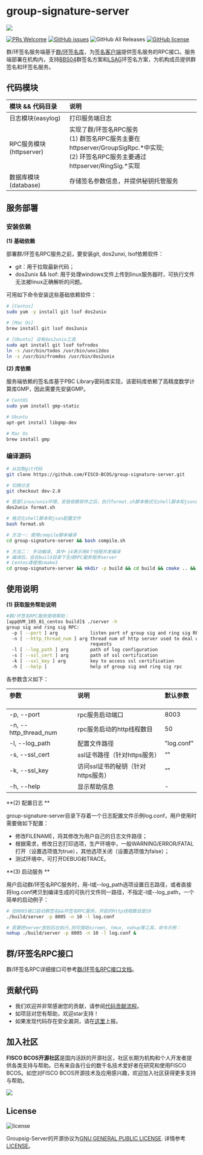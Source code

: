 # group-signature-server




![](https://github.com/FISCO-BCOS/FISCO-BCOS/raw/master/docs/images/FISCO_BCOS_Logo.svg?sanitize=true)

[![PRs Welcome](https://img.shields.io/badge/PRs-welcome-brightgreen.svg?style=flat-square)](http://makeapullrequest.com)
[![GitHub issues](https://img.shields.io/github/issues/FISCO-BCOS/group-signature-server.svg)](https://github.com/FISCO-BCOS/group-signature-server/issues)
![GitHub All Releases](https://img.shields.io/github/downloads/FISCO-BCOS/group-signature-service/total.svg)
[![GitHub license](https://img.shields.io/github/license/FISCO-BCOS/group-signature-server.svg)](https://github.com/FISCO-BCOS/group-signature-server/blob/master/LICENSE)

群/环签名服务端基于[群/环签名库](https://github.com/FISCO-BCOS/Group-Signature)，为[签名客户端](https://github.com/FISCO-BCOS/group-signature-client/tree/dev-2.0)提供签名服务的RPC接口。服务端部署在机构内，支持[BBS04](http://crypto.stanford.edu/~dabo/abstracts/groupsigs.html)群签名方案和[LSAG](https://www.semanticscholar.org/paper/Linkable-Spontaneous-Anonymous-Group-Signature-for-Liu-Wei/3c63f7c90d79593fadfce16d54078ec1850bedc9)环签名方案，为机构成员提供群签名和环签名服务。

## 代码模块

| <div align = left>模块 && 代码目录</div> | <div align = left>说明</div>                                 |
| ---------------------------------------- | ------------------------------------------------------------ |
| 日志模块(easylog)                        | 打印服务端日志                                               |
| RPC服务模块(httpserver)                  | 实现了群/环签名RPC服务<br>(1) 群签名RPC服务主要在httpserver/GroupSigRpc.*中实现;<br>(2) 环签名RPC服务主要通过httpserver/RingSig.\*实现 |
| 数据库模块(database)                     | 存储签名参数信息，并提供秘钥托管服务                         |

## 服务部署

### 安装依赖

**(1) 基础依赖** 

部署群/环签名RPC服务之前，要安装git, dos2unxi, lsof依赖软件：

- git：用于拉取最新代码；
- dos2unix && lsof: 用于处理windows文件上传到linux服务器时，可执行文件无法被linux正确解析的问题。

可用如下命令安装这些基础依赖软件：

```bash
# [Centos]
sudo yum -y install git lsof dos2unix

# [Mac Os]
brew install git lsof dos2unix

# [Ubuntu] 没有dos2unix工具
sudo apt install git lsof tofrodos
ln -s /usr/bin/todos /usr/bin/unxi2dos
ln -s /usr/bin/fromdos /usr/bin/dos2unix
```

**(2) 库依赖**

服务端依赖的签名库基于PBC Library密码库实现，该密码库依赖了高精度数学计算库GMP，因此需要先安装GMP。

```bash
# CentOS
sudo yum install gmp-static

# Ubuntu
apt-get install libgmp-dev

# Mac Os
brew install gmp
```

### 编译源码

```bash
# 从拉取git代码
git clone https://github.com/FISCO-BCOS/group-signature-server.git

# 切换分支
git checkout dev-2.0

# 若是linux/unix环境，安装依赖软件之后，执行format.sh脚本格式化shell脚本和json配置文件，使其可被linux/unix正确解析
dos2unix format.sh

# 格式化shell脚本和json配置文件
bash format.sh

# 方法一: 使用compile脚本编译
cd group-signature-server && bash compile.sh

# 方法二： 手动编译, 其中-j4表示用4个线程并发编译
# 编译后，会在build目录下生成RPC服务程序server
# Centos请使用cmake3
cd group-signature-server && mkdir -p build && cd build && cmake .. && make -j4
```

## 使用说明

**(1) 获取服务帮助说明**

```bash
#群/环签名RPC服务使用帮助：
[app@VM_105_81_centos build]$ ./server -h
group sig and ring sig RPC:
  -p [ --port ] arg            listen port of group sig and ring sig RPC
  -n [ --http_thread_num ] arg thread num of http server used to deal with 
                               requests
  -l [ --log_path ] arg        path of log configuration
  -s [ --ssl_cert ] arg        path of ssl certification
  -k [ --ssl_key ] arg         key to access ssl certification
  -h [ --help ]                help of group sig and ring sig rpc
```

各参数含义如下：

| <div align = left>参数</div>                    | <div align = left>说明</div>               | <div align = left>默认参数</div>       |
| --------------------- | --------------------- | ---------- |
| -p, --port            | rpc服务启动端口             | 8003      |
| -n, --http_thread_num | rpc服务启动的http线程数目      | 50         |
| -l, --log_path        | 配置文件路径                | "log.conf" |
| -s, --ssl_cert        | ssl证书路径（针对https服务）    | “”         |
| -k, --ssl_key         | 访问ssl证书的秘钥（针对https服务） | “”         |
| -h, --help            | 显示帮助信息                | -          |

**(2) 配置日志 **

group-signature-server目录下存着一个日志配置文件示例log.conf，用户使用时需要做如下配置：

- 修改FILENAME，将其修改为用户自己的日志文件路径；
- 根据需求，修改日志打印选项，生产环境中，一般WARNING/ERROR/FATAL打开（设置选项值为true），其他选项关闭（设置选项值为false）；
- 测试环境中，可打开DEBUG和TRACE。

 **(3) 启动服务 **

用户启动群/环签名RPC服务时，用-l或--log_path选项设置日志路径，或者直接将log.conf拷贝到编译生成的可执行文件同一路径，不指定-l或--log_path，一个简单的启动例子：

```bash
# 在8005端口启动群签名&&环签名RPC服务，开启的http线程数目是10
./build/server -p 8005 -n 10 -l log.conf 

# 若要把server放到后台执行,则可借助screen, tmux, nohup等工具，命令示例：
nohup ./build/server -p 8005 -n 10 -l log.conf &
```

## 群/环签名RPC接口

群/环签名RPC详细接口可参考[群/环签名RPC接口文档](doc/rpc_interface.md)。

## 贡献代码

- 我们欢迎并非常感谢您的贡献，请参阅[代码贡献流程](https://mp.weixin.qq.com/s/hEn2rxqnqp0dF6OKH6Ua-A
  )。
- 如项目对您有帮助，欢迎star支持！
- 如果发现代码存在安全漏洞，请在[这里](https://security.webank.com)上报。

## 加入社区

**FISCO BCOS开源社区**是国内活跃的开源社区，社区长期为机构和个人开发者提供各类支持与帮助。已有来自各行业的数千名技术爱好者在研究和使用FISCO BCOS。如您对FISCO BCOS开源技术及应用感兴趣，欢迎加入社区获得更多支持与帮助。

![](https://media.githubusercontent.com/media/FISCO-BCOS/LargeFiles/master/images/QR_image.png)

## License

![license](https://img.shields.io/github/license/FISCO-BCOS/group-signature-server.svg)

Groupsig-Server的开源协议为[GNU GENERAL PUBLIC LICENSE](http://www.gnu.org/licenses/gpl-3.0.en.html). 详情参考[LICENSE](./LICENSE)。